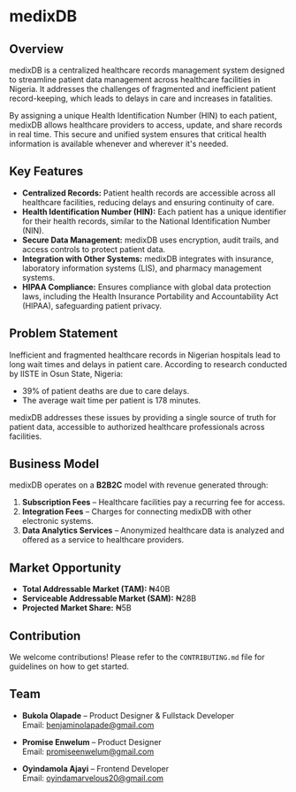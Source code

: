 # medixDB

## Overview

medixDB is a centralized healthcare records management system designed to streamline patient data management across healthcare facilities in Nigeria. It addresses the challenges of fragmented and inefficient patient record-keeping, which leads to delays in care and increases in fatalities.

By assigning a unique Health Identification Number (HIN) to each patient, medixDB allows healthcare providers to access, update, and share records in real time. This secure and unified system ensures that critical health information is available whenever and wherever it's needed.

## Key Features

- **Centralized Records:** Patient health records are accessible across all healthcare facilities, reducing delays and ensuring continuity of care.
- **Health Identification Number (HIN):** Each patient has a unique identifier for their health records, similar to the National Identification Number (NIN).
- **Secure Data Management:** medixDB uses encryption, audit trails, and access controls to protect patient data.
- **Integration with Other Systems:** medixDB integrates with insurance, laboratory information systems (LIS), and pharmacy management systems.
- **HIPAA Compliance:** Ensures compliance with global data protection laws, including the Health Insurance Portability and Accountability Act (HIPAA), safeguarding patient privacy.

## Problem Statement

Inefficient and fragmented healthcare records in Nigerian hospitals lead to long wait times and delays in patient care. According to research conducted by IISTE in Osun State, Nigeria:
- 39% of patient deaths are due to care delays.
- The average wait time per patient is 178 minutes.

medixDB addresses these issues by providing a single source of truth for patient data, accessible to authorized healthcare professionals across facilities.

## Business Model

medixDB operates on a **B2B2C** model with revenue generated through:
1. **Subscription Fees** – Healthcare facilities pay a recurring fee for access.
2. **Integration Fees** – Charges for connecting medixDB with other electronic systems.
3. **Data Analytics Services** – Anonymized healthcare data is analyzed and offered as a service to healthcare providers.

## Market Opportunity

- **Total Addressable Market (TAM):** ₦40B
- **Serviceable Addressable Market (SAM):** ₦28B
- **Projected Market Share:** ₦5B

## Contribution

We welcome contributions! Please refer to the `CONTRIBUTING.md` file for guidelines on how to get started.

## Team

- **Bukola Olapade** – Product Designer & Fullstack Developer  
  Email: benjaminolapade@gmail.com 

- **Promise Enwelum** – Product Designer  
  Email: promiseenwelum@gmail.com

- **Oyindamola Ajayi** – Frontend Developer  
  Email: oyindamarvelous20@gmail.com
